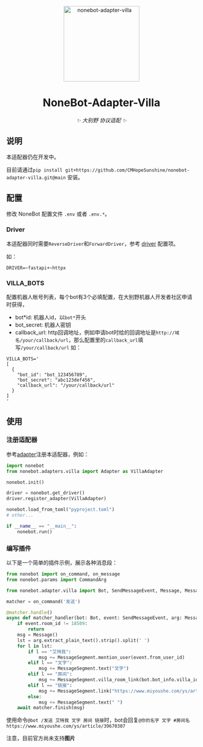 <p align="center">
  <a href="https://v2.nonebot.dev/"><img src="https://v2.nonebot.dev/logo.png" width="200" height="200" alt="nonebot-adapter-villa"></a>
</p>

<div align="center">

# NoneBot-Adapter-Villa

_✨ 大别野 协议适配 ✨_

</div>

## 说明

本适配器仍在开发中。

目前请通过`pip install git+https://github.com/CMHopeSunshine/nonebot-adapter-villa.git@main` 安装。

## 配置

修改 NoneBot 配置文件 `.env` 或者 `.env.*`。

### Driver

本适配器同时需要`ReverseDriver`和`ForwardDriver`，参考 [driver](https://v2.nonebot.dev/docs/next/advanced/driver#%E9%A9%B1%E5%8A%A8%E5%99%A8%E7%B1%BB%E5%9E%8B) 配置项。

如：

```dotenv
DRIVER=~fastapi+~httpx
```

### VILLA_BOTS

配置机器人帐号列表，每个bot有3个必填配置，在大别野机器人开发者社区申请时获得，

- bot*id: 机器人id，以`bot*`开头
- bot_secret: 机器人密钥
- callback_url: http回调地址，例如申请bot时给的回调地址是`http://域名/your/callback/url`，那么配置里的`callback_url`填写`/your/callback/url`
  如：

```dotenv
VILLA_BOTS='
[
  {
    "bot_id": "bot_123456789",
    "bot_secret": "abc123def456",
    "callback_url": "/your/callback/url"
  }
]
'
```

## 使用

### 注册适配器

参考[adapter](https://v2.nonebot.dev/docs/advanced/adapter)注册本适配器，例如：

```python
import nonebot
from nonebot.adapters.villa import Adapter as VillaAdapter

nonebot.init()

driver = nonebot.get_driver()
driver.register_adapter(VillaAdapter)

nonebot.load_from_toml("pyproject.toml")
# other...

if __name__ == "__main__":
    nonebot.run()
```

### 编写插件

以下是一个简单的插件示例，展示各种消息段：

```python
from nonebot import on_command, on_message
from nonebot.params import CommandArg

from nonebot.adapter.villa import Bot, SendMessageEvent, Message, MessageSegment

matcher = on_command('发送')

@matcher.handle()
async def matcher_handler(bot: Bot, event: SendMessageEvent, arg: Message = CommandArg()):
    if event.room_id != 18509:
        return
    msg = Message()
    lst = arg.extract_plain_text().strip().split(' ')
    for l in lst:
        if l == "艾特我":
            msg += MessageSegment.mention_user(event.from_user_id)
        elif l == "文字":
            msg += MessageSegment.text("文字")
        elif l == "房间":
            msg += MessageSegment.villa_room_link(bot.bot_info.villa_id, event.room_id)
        elif l == "链接":
            msg += MessageSegment.link("https://www.miyoushe.com/ys/article/39670307")
        else:
            msg += MessageSegment.text(" ")
    await matcher.finish(msg)
```

使用命令`@bot /发送 艾特我 文字 房间 链接`时，bot会回复`@你的名字 文字 #房间名 https://www.miyoushe.com/ys/article/39670307`

注意，目前官方尚未支持**图片**

